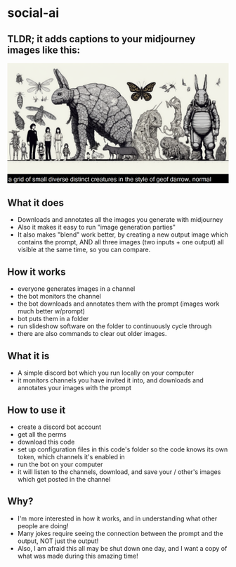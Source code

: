 # social-ai


## TLDR; it adds captions to your midjourney images like this:

![Image](Brouhahaha_a_grid_of_small_diverse_distinct_creatures_in_the_st_d63b9e91-f180-48f8-8f60-ee777870229c.png)

## What it does

* Downloads and annotates all the images you generate with midjourney
* Also it makes it easy to run "image generation parties"
* It also makes "blend" work better, by creating a new output image which contains the prompt, AND all three images (two inputs + one output) all visible at the same time, so you can compare.

## How it works

* everyone generates images in a channel
* the bot monitors the channel
* the bot downloads and annotates them with the prompt (images work much better w/prompt)
* bot puts them in a folder
* run slideshow software on the folder to continuously cycle through
* there are also commands to clear out older images.

## What it is

* A simple discord bot which you run locally on your computer
* it monitors channels you have invited it into, and downloads and annotates your images with the prompt

## How to use it

* create a discord bot account
* get all the perms
* download this code
* set up configuration files in this code's folder so the code knows its own token, which channels it's enabled in
* run the bot on your computer
* it will listen to the channels, download, and save your / other's images which get posted in the channel

## Why?

* I'm more interested in how it works, and in understanding what other people are doing!
* Many jokes require seeing the connection between the prompt and the output, NOT just the output!
* Also, I am afraid this all may be shut down one day, and I want a copy of what was made during this amazing time!

